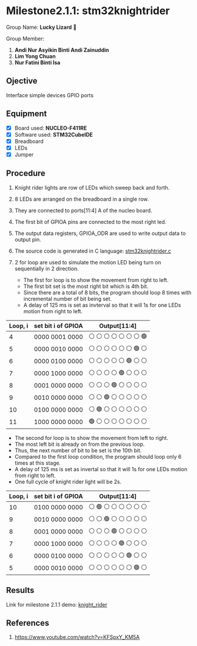 # Milestone2.1.1: stm32knightrider
Group Name: **Lucky Lizard** :lizard:

Group Member: 
1. **Andi Nur Asyikin Binti Andi Zainuddin**
2. **Lim Yong Chuan**
3. **Nur Fatini Binti Isa**

## Ojective
Interface simple devices GPIO ports
## Equipment
- [x] Board used: **NUCLEO-F411RE**
- [x] Software used: **STM32CubeIDE**
- [x] Breadboard
- [x] LEDs
- [x] Jumper

## Procedure
1. Knight rider lights are row of LEDs which sweep back and forth.
2. 8 LEDs are arranged on the breadboard in a single row.
3. They are connected to ports[11:4] A of the nucleo board.
4. The first bit of GPIOA pins are connected to the most right led.
5. The output data registers, GPIOA_ODR are used to write output data to output pin.
5. The source code is generated in C language: [stm32knightrider.c](https://github.com/LuckyLizard-MKEL1123/stm32knightrider/blob/main/stm32knightrider.c)
6. 2 for loop are used to simulate the motion LED being turn on sequentially in 2 direction.

   - The first for loop is to show the movement from right to left. 
   - The first bit set is the most right bit which is 4th bit.
   - Since there are a total of 8 bits, the program should loop 8 times with incremental number of bit being set.
   - A delay of 125 ms is set as invterval so that it will 1s for one LEDs motion from right to left.
   
| Loop, i | set bit i of GPIOA | Output[11:4] |
|---------|--------------------|--------|
| 4 | 0000 0001 0000 | :white_circle: :white_circle: :white_circle: :white_circle: :white_circle: :white_circle: :white_circle: :green_circle: |
| 5 | 0000 0010 0000 | :white_circle: :white_circle: :white_circle: :white_circle: :white_circle: :white_circle: :green_circle: :white_circle: |
| 6 | 0000 0100 0000 | :white_circle: :white_circle: :white_circle: :white_circle: :white_circle: :green_circle: :white_circle: :white_circle: |
| 7 | 0000 1000 0000 | :white_circle: :white_circle: :white_circle: :white_circle: :green_circle: :white_circle: :white_circle: :white_circle: |
| 8 | 0001 0000 0000 | :white_circle: :white_circle: :white_circle: :green_circle: :white_circle: :white_circle: :white_circle: :white_circle: |
| 9 | 0010 0000 0000 | :white_circle: :white_circle: :green_circle: :white_circle: :white_circle: :white_circle: :white_circle: :white_circle: |
| 10 | 0100 0000 0000 | :white_circle: :green_circle: :white_circle: :white_circle: :white_circle: :white_circle: :white_circle: :white_circle: |
| 11 | 1000 0000 0000 | :green_circle: :white_circle: :white_circle: :white_circle: :white_circle: :white_circle: :white_circle: :white_circle: |

   - The second for loop is to show the movement from left to right.
   - The most left bit is already on from the previous loop.
   - Thus, the next number of bit to be set is the 10th bit.
   - Compared to the first loop condition, the program should loop only 6 times at this stage.
   - A delay of 125 ms is set as invertal so that it will 1s for one LEDs motion from right to left.
   - One full cycle of knight rider light will be 2s.
   
| Loop, i | set bit i of GPIOA | Output[11:4] |
|---------|--------------------|--------|
| 10 | 0100 0000 0000 | :white_circle: :green_circle: :white_circle: :white_circle: :white_circle: :white_circle: :white_circle: :white_circle: |
| 9 | 0010 0000 0000 | :white_circle: :white_circle: :green_circle: :white_circle: :white_circle: :white_circle: :white_circle: :white_circle: |
| 8 | 0001 0000 0000 | :white_circle: :white_circle: :white_circle: :green_circle: :white_circle: :white_circle: :white_circle: :white_circle: |
| 7 | 0000 1000 0000 | :white_circle: :white_circle: :white_circle: :white_circle: :green_circle: :white_circle: :white_circle: :white_circle: |
| 6 | 0000 0100 0000 | :white_circle: :white_circle: :white_circle: :white_circle: :white_circle: :green_circle: :white_circle: :white_circle: |
| 5 | 0000 0010 0000 | :white_circle: :white_circle: :white_circle: :white_circle: :white_circle: :white_circle: :green_circle: :white_circle: |

## Results
Link for milestone 2.1.1 demo: [knight_rider](link)
## References
1. https://www.youtube.com/watch?v=KFSpxY_KM5A
